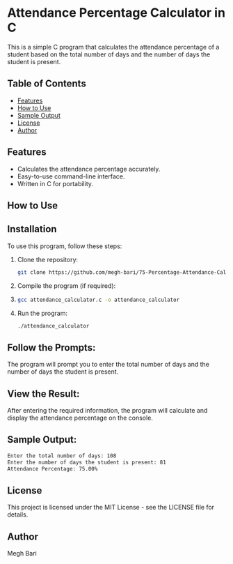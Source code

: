# Attendance Percentage Calculator in C

This is a simple C program that calculates the attendance percentage of a student based on the total number of days and the number of days the student is present.

## Table of Contents

- [Features](#features)
- [How to Use](#how-to-use)
- [Sample Output](#sample-output)
- [License](#license)
- [Author](#author)

## Features

- Calculates the attendance percentage accurately.
- Easy-to-use command-line interface.
- Written in C for portability.

## How to Use

## Installation

To use this program, follow these steps:

1. Clone the repository:

   ```bash
   git clone https://github.com/megh-bari/75-Percentage-Attendance-Calculator.git
   ```

2. Compile the program (if required):
3. 
    ```bash
    gcc attendance_calculator.c -o attendance_calculator
   ```

4. Run the program:

   ```bash
   ./attendance_calculator
   ```
## Follow the Prompts:
The program will prompt you to enter the total number of days and the number of days the student is present.

## View the Result: 
After entering the required information, the program will calculate and display the attendance percentage on the console.

## Sample Output:
```bash
Enter the total number of days: 108
Enter the number of days the student is present: 81
Attendance Percentage: 75.00%
  ```
## License
This project is licensed under the MIT License - see the LICENSE file for details.

## Author
Megh Bari
